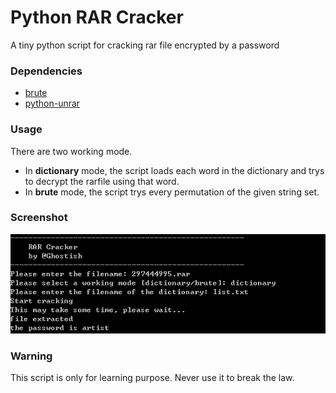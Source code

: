 # Python RAR Cracker
A tiny python script for cracking rar file encrypted by a password

### Dependencies
+ [brute](https://github.com/rdegges/brute)
+ [python-unrar](https://github.com/matiasb/python-unrar)

### Usage
There are two working mode.  
+ In **dictionary** mode, the script loads each word in the dictionary and trys to decrypt the rarfile using that word.
+ In **brute** mode, the script trys every permutation of the given string set.
### Screenshot
![screenshot](./screenshot.png)
### Warning
This script is only for learning purpose.
Never use it to break the law.